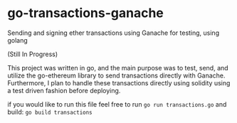 # go-transactions-ganache

Sending and signing ether transactions using Ganache for testing, using golang 

(Still In Progress)

This project was written in go, and the main purpose was to test, send, and utilize the go-ethereum library to send transactions
directly with Ganache. Furthermore, I plan to handle these transactions directly using solidity using a test driven fashion before deploying. 



if you would like to run this file feel free to run `go run transactions.go`
and build: `go build transactions`
